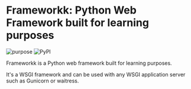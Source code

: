 # Frameworkk: Python Web Framework built for learning purposes

![purpose](https://img.shields.io/badge/purpose-learning-green.svg)
![PyPI](https://img.shields.io/pypi/v/frameworkk.svg)

Frameworkk is a Python web framework built for learning purposes.

It's a WSGI framework and can be used with any WSGI application server such as Gunicorn or waitress.
